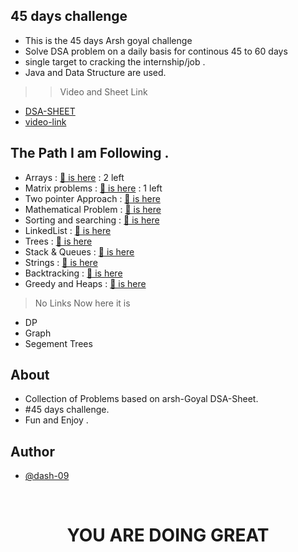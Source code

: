 
## 45 days challenge

- This is the 45 days Arsh goyal challenge
- Solve DSA problem on a daily basis for continous 45 to 60 days
- single target to cracking the internship/job .
- Java and Data Structure are used.
>> Video and Sheet Link 
- [DSA-SHEET](https://docs.google.com/spreadsheets/d/1r35qSXY6rSAonFbPEKB_KXUvpCIBbVGMp5001MaNb3c/edit#gid=0)
- [video-link](https://www.youtube.com/watch?v=gNpZHvl095s)

## The Path I am Following .
- Arrays : [🔗 is here](https://github.com/dash-09/45Days-ArshGoyal-Challenge/tree/main/Arrays) : 2 left 
- Matrix problems : [🔗 is here](https://github.com/dash-09/45Days-ArshGoyal-Challenge/tree/main/Matrix-Problems) : 1 left
- Two pointer Approach : [🔗 is here](https://github.com/dash-09/45Days-ArshGoyal-Challenge/tree/main/Two-Pointer-approach)
- Mathematical Problem : [🔗 is here](https://github.com/dash-09/45Days-ArshGoyal-Challenge/tree/main/Mathematical-Problems)
- Sorting and searching : [🔗 is here](https://github.com/dash-09/45Days-ArshGoyal-Challenge/tree/main/Searching-Sorting)
- LinkedList : [🔗 is here](https://github.com/dash-09/45Days-ArshGoyal-Challenge/tree/main/LinkedList)
- Trees : [🔗 is here](https://github.com/dash-09/45Days-ArshGoyal-Challenge/tree/main/Binary-Tree)
- Stack & Queues : [🔗 is here](https://github.com/dash-09/45Days-ArshGoyal-Challenge/tree/main/Stack-Queue)
- Strings : [🔗 is here](https://github.com/dash-09/45Days-ArshGoyal-Challenge/tree/main/Strings)
- Backtracking : [🔗 is here](https://github.com/dash-09/45Days-ArshGoyal-Challenge/tree/main/Backtracking)
- Greedy and Heaps : [🔗 is here](https://github.com/dash-09/45Days-ArshGoyal-Challenge/tree/main/Greedy-Heaps)
> No Links
>Now here it is 
- DP
- Graph
- Segement Trees 


## About

- Collection of Problems based on arsh-Goyal DSA-Sheet. 
- #45 days challenge.
- Fun and Enjoy . 
## Author

- [@dash-09](https://www.github.com/dash-09)
 <br/> 
  <h1 align = center>YOU ARE DOING GREAT</h1>
